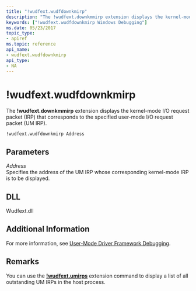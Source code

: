 ```yaml
---
title: "!wudfext.wudfdownkmirp"
description: "The !wudfext.downkmmirp extension displays the kernel-mode I/O request packet (IRP) that corresponds to the specified user-mode I/O request packet (UM IRP)."
keywords: ["!wudfext.wudfdownkmirp Windows Debugging"]
ms.date: 05/23/2017
topic_type:
- apiref
ms.topic: reference
api_name:
- wudfext.wudfdownkmirp
api_type:
- NA
---
```


# !wudfext.wudfdownkmirp

The **!wudfext.downkmmirp** extension displays the kernel-mode I/O request packet (IRP) that corresponds to the specified user-mode I/O request packet (UM IRP).

```dbgcmd
!wudfext.wudfdownkmirp Address
```

## Parameters

<span id="_______Address______"></span><span id="_______address______"></span><span id="_______ADDRESS______"></span> *Address*   
Specifies the address of the UM IRP whose corresponding kernel-mode IRP is to be displayed.

## DLL

Wudfext.dll

## Additional Information

For more information, see [User-Mode Driver Framework Debugging](../debugger/user-mode-driver-framework-debugging.md).

## Remarks

You can use the [**!wudfext.umirps**](-wudfext-umirps.md) extension command to display a list of all outstanding UM IRPs in the host process.
